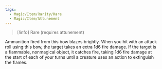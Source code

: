 ```yaml
---
tags:
  - Magic/Item/Rarity/Rare
  - Magic/Item/Attunement
---
```

> [!info]
> Rare (requires attunement)

Ammunition fired from this bow blazes brightly. When you hit with an attack roll using this bow, the target takes an extra 1d6 fire damage. If the target is a flammable, nonmagical object, it catches fire, taking 1d6 fire damage at the start of each of your turns until a creature uses an action to extinguish the flames.